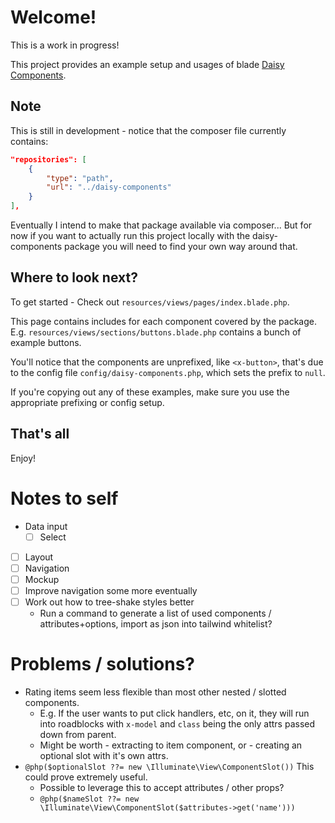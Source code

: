 # Welcome!

This is a work in progress!

This project provides an example setup and usages of blade [Daisy Components](https://github.com/mister-simon/daisy-components).


## Note

This is still in development - notice that the composer file currently contains:

```json
"repositories": [
    {
        "type": "path",
        "url": "../daisy-components"
    }
],
```

Eventually I intend to make that package available via composer... But for now if you want to actually run this project locally with the daisy-components package you will need to find your own way around that. 

## Where to look next?

To get started - Check out `resources/views/pages/index.blade.php`.

This page contains includes for each component covered by the package. E.g. `resources/views/sections/buttons.blade.php` contains a bunch of example buttons.

You'll notice that the components are unprefixed, like `<x-button>`, that's due to the config file `config/daisy-components.php`, which sets the prefix to `null`.

If you're copying out any of these examples, make sure you use the appropriate prefixing or config setup.

## That's all

Enjoy!


# Notes to self

- Data input
  - [ ] Select
- [ ] Layout
- [ ] Navigation
- [ ] Mockup
- [ ] Improve navigation some more eventually
- [ ] Work out how to tree-shake styles better
  - Run a command to generate a list of used components / attributes+options, import as json into tailwind whitelist?

# Problems / solutions?

- Rating items seem less flexible than most other nested / slotted components.
  - E.g. If the user wants to put click handlers, etc, on it, they will run into roadblocks with `x-model` and `class` being the only attrs passed down from parent.
  - Might be worth - extracting to item component, or - creating an optional slot with it's own attrs.
- `@php($optionalSlot ??= new \Illuminate\View\ComponentSlot())` This could prove extremely useful.
  - Possible to leverage this to accept attributes / other props?
  - `@php($nameSlot ??= new \Illuminate\View\ComponentSlot($attributes->get('name')))`

